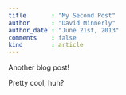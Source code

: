 ```yaml
---
title       : "My Second Post"
author      : "David Minnerly"
author_date : "June 21st, 2013"
comments    : false
kind        : article
---
```


Another blog post!

Pretty cool, huh?